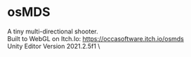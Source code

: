 # osMDS
A tiny multi-directional shooter.\
Built to WebGL on Itch.Io: https://occasoftware.itch.io/osmds \
Unity Editor Version 2021.2.5f1 \

